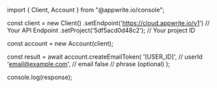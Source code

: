 import { Client, Account } from "@appwrite.io/console";

const client = new Client()
    .setEndpoint('https://cloud.appwrite.io/v1') // Your API Endpoint
    .setProject('5df5acd0d48c2'); // Your project ID

const account = new Account(client);

const result = await account.createEmailToken(
    '[USER_ID]', // userId
    'email@example.com', // email
    false // phrase (optional)
);

console.log(response);
